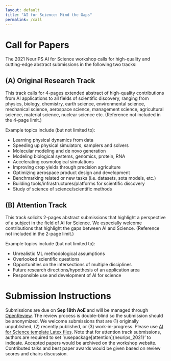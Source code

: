 ```yaml
---
layout: default
title: "AI for Science: Mind the Gaps"
permalink: /call
---
```


# Call for Papers
The 2021 NeurIPS AI for Science workshop calls for high-quality and cutting-edge abstract submissions in the following two tracks:

## (A) Original Research Track

This track calls for 4-pages extended abstract of high-quality contributions from AI applications to all fields of scientific discovery, ranging from physics, biology, chemistry, earth science, environmental science, mechanical science, aerospace science, management science, agricultural science, material science, nuclear science etc. (Reference not included in the 4-page limit.)

Example topics include (but not limited to):
- Learning physical dynamics from data
- Speeding up physical simulators, samplers and solvers
- Molecular modeling and de novo generation
- Modeling biological systems, genomics, protein, RNA 
- Accelerating cosmological simulations
- Improving crop yields through precision agriculture
- Optimizing aerospace product design and development
- Benchmarking related or new tasks (i.e. datasets, sota models, etc.)
- Building tools/infrastructures/platforms for scientific discovery
- Study of science of science/scientific methods

## (B) Attention Track

This track solicits 2-pages abstract submissions that highlight a perspective of a subject in the field of AI for Science. We especially welcome contributions that highlight the gaps between AI and Science. (Reference not included in the 2-page limit.)

Example topics include (but not limited to):
- Unrealistic ML methodological assumptions
- Overlooked scientific questions
- Opportunities on the intersections of multiple disciplines
- Future research directions/hypothesis of an application area
- Responsible use and development of AI for science


# Submission Instructions

Submissions are due on **Sep 18th AoE** and will be managed through [OpenReview](https://openreview.net/group?id=NeurIPS.cc/2021/Workshop/AI4Science). The review process is double-blind so the submission should be anonymized. We welcome submissions that are (1) originally unpublished, (2) recently published, or (3) work-in-progress.
Please use [AI for Science template Latex files](https://bit.ly/3rOZaZl). Note that for attention track submissions, authors are required to set ‘\usepackage[attention]{neurips_2021}’ to indicate. 
Accepted papers would be archived on the workshop website. Contributed talks and best paper awards would be given based on review scores and chairs discussion. 
